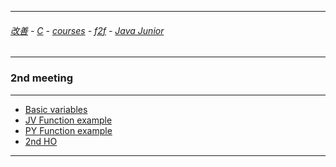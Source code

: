 
---

###### [改善](https://github.com/ttltrk/0C/blob/master/README.MD) - [C](https://github.com/ttltrk/PRG/blob/master/CODING.MD) - [courses](https://github.com/ttltrk/Courses/blob/master/README.MD) - [f2f](https://github.com/ttltrk/Courses/blob/master/F2F/F2F.MD) - [Java Junior](https://github.com/ttltrk/PRG/blob/master/JAVA/DOC/BJM/TOMI/JJ.MD)

---

### 2nd meeting

---

* [Basic variables](https://github.com/ttltrk/PRG/blob/master/JAVA/DOC/BJM/TOMI/02/VAR.MD)
* [JV Function example](https://github.com/ttltrk/PRG/blob/master/JAVA/DOC/BJM/TOMI/02/FUNC.MD)
* [PY Function example](https://github.com/ttltrk/PRG/blob/master/JAVA/DOC/BJM/TOMI/02/PY_FUNC.MD)
* [2nd HO](https://github.com/ttltrk/PRG/blob/master/JAVA/DOC/BJM/TOMI/02/HO.MD)

---

